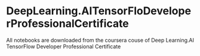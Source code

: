 # DeepLearning.AITensorFloDeveloperProfessionalCertificate

All notebooks are downloaded from the coursera couse of Deep Learning.AI TensorFlow Developer Professional Certificate

